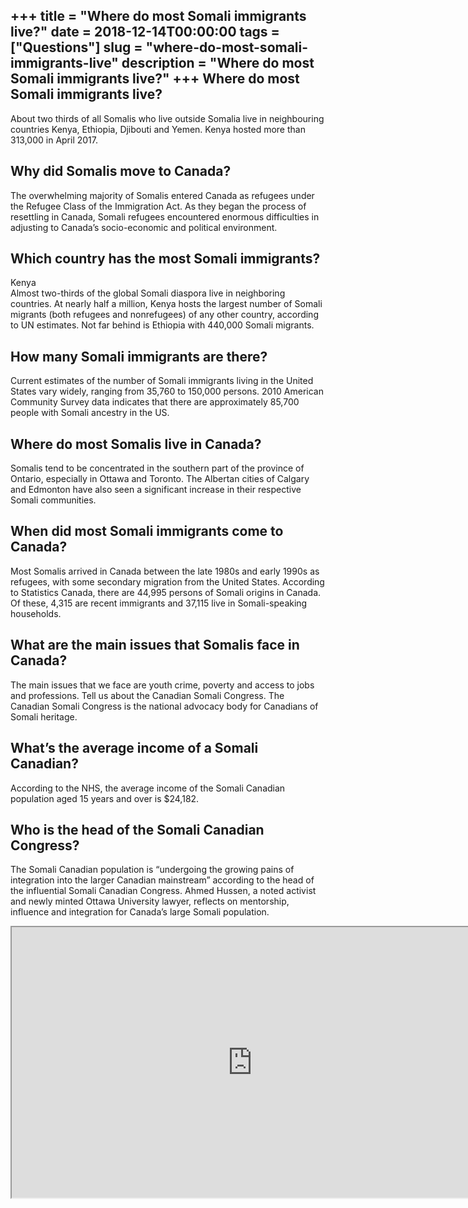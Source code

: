 +++
title = "Where do most Somali immigrants live?"
date = 2018-12-14T00:00:00
tags = ["Questions"]
slug = "where-do-most-somali-immigrants-live"
description = "Where do most Somali immigrants live?"
+++
Where do most Somali immigrants live?
-------------------------------------

About two thirds of all Somalis who live outside Somalia live in neighbouring countries Kenya, Ethiopia, Djibouti and Yemen. Kenya hosted more than 313,000 in April 2017.

Why did Somalis move to Canada?
-------------------------------

The overwhelming majority of Somalis entered Canada as refugees under the Refugee Class of the Immigration Act. As they began the process of resettling in Canada, Somali refugees encountered enormous difficulties in adjusting to Canada’s socio-economic and political environment.

Which country has the most Somali immigrants?
---------------------------------------------

Kenya  
Almost two-thirds of the global Somali diaspora live in neighboring countries. At nearly half a million, Kenya hosts the largest number of Somali migrants (both refugees and nonrefugees) of any other country, according to UN estimates. Not far behind is Ethiopia with 440,000 Somali migrants.

How many Somali immigrants are there?
-------------------------------------

Current estimates of the number of Somali immigrants living in the United States vary widely, ranging from 35,760 to 150,000 persons. 2010 American Community Survey data indicates that there are approximately 85,700 people with Somali ancestry in the US.

Where do most Somalis live in Canada?
-------------------------------------

Somalis tend to be concentrated in the southern part of the province of Ontario, especially in Ottawa and Toronto. The Albertan cities of Calgary and Edmonton have also seen a significant increase in their respective Somali communities.

When did most Somali immigrants come to Canada?
-----------------------------------------------

Most Somalis arrived in Canada between the late 1980s and early 1990s as refugees, with some secondary migration from the United States. According to Statistics Canada, there are 44,995 persons of Somali origins in Canada. Of these, 4,315 are recent immigrants and 37,115 live in Somali-speaking households.

What are the main issues that Somalis face in Canada?
-----------------------------------------------------

The main issues that we face are youth crime, poverty and access to jobs and professions. Tell us about the Canadian Somali Congress. The Canadian Somali Congress is the national advocacy body for Canadians of Somali heritage.

What’s the average income of a Somali Canadian?
-----------------------------------------------

According to the NHS, the average income of the Somali Canadian population aged 15 years and over is $24,182.

Who is the head of the Somali Canadian Congress?
------------------------------------------------

The Somali Canadian population is “undergoing the growing pains of integration into the larger Canadian mainstream” according to the head of the influential Somali Canadian Congress. Ahmed Hussen, a noted activist and newly minted Ottawa University lawyer, reflects on mentorship, influence and integration for Canada’s large Somali population.

<iframe allow="accelerometer; autoplay; clipboard-write; encrypted-media; gyroscope; picture-in-picture" allowfullscreen="" class="__youtube_prefs__  epyt-is-override  no-lazyload" data-no-lazy="1" data-origheight="433" data-origwidth="770" data-skipgform_ajax_framebjll="" height="433" id="_ytid_18713" loading="lazy" src="https://www.youtube.com/embed/u1hKUZdRaww?enablejsapi=1&autoplay=0&cc_load_policy=0&cc_lang_pref=&iv_load_policy=1&loop=0&modestbranding=0&rel=1&fs=1&playsinline=0&autohide=2&theme=dark&color=red&controls=1&" title="YouTube player" width="770"></iframe>